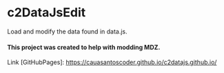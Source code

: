 # c2DataJsEdit
Load and modify the data found in data.js.

<h4>This project was created to help with modding MDZ.</h4>

Link [GitHubPages]: <a>https://cauasantoscoder.github.io/c2datajs.github.io/</a>
